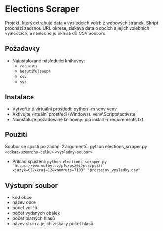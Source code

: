 # Elections Scraper
Projekt, který extrahuje data o výsledcích voleb z webových stránek. Skript prochází zadanou URL okresu, získává data o obcích a jejich volebních výsledcích, a následně je ukládá do CSV souboru.

## Požadavky
*   Nainstalované následující knihovny:
    *   `requests`
    *   `beautifulsoup4`
    *   `csv`
    *   `sys`

## Instalace
* Vytvořte si virtuální prostředí: python -m venv venv
* Aktivujte virtuální prostředí (Windows): venv\Scripts\activate
* Nainstalujte požadované knihovny: pip install -r requirements.txt

## Použití
Soubor se spustí po zadání 2 argumentů: python elections_scraper.py `<odkaz-uzemniho-celku>`  `<vysledny-soubor>`
* Příklad spuštění: `python elections_scraper.py "https://www.volby.cz/pls/ps2017nss/ps32?xjazyk=CZ&xkraj=12&xnumnuts=7103" "prostejov_vysledky.csv"`

## Výstupní soubor
* kód obce
* název obce
* počet voličů
* počet vydaných obálek
* počet platných hlasů
* název stran a jejich získaný počet hlasů
